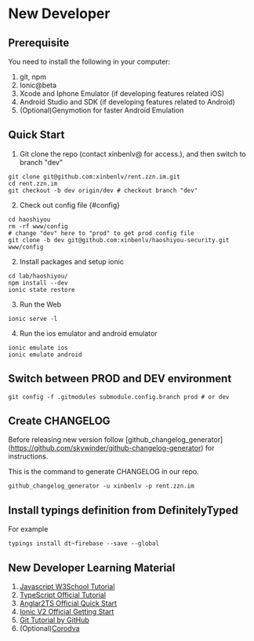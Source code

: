 
# New Developer 

## Prerequisite
You need to install the following in your computer:

1. git, npm
2. Ionic@beta
3. Xcode and Iphone Emulator (if developing features related iOS)
4. Android Studio and SDK (if developing features related to Android)
5. (Optional)Genymotion for faster Android Emulation

## Quick Start

1. Git clone the repo (contact xinbenlv@ for access.), and then 
switch to branch "dev"

```shell
git clone git@github.com:xinbenlv/rent.zzn.im.git
cd rent.zzn.im
git checkout -b dev origin/dev # checkout branch "dev"
```

2. Check out config file {#config}

```shell
cd haoshiyou
rm -rf www/config
# change "dev" here to "prod" to get prod config file
git clone -b dev git@github.com:xinbenlv/haoshiyou-security.git www/config
```

2. Install packages and setup ionic 

```shell
cd lab/haoshiyou/
npm install --dev
ionic state restore
```

3. Run the Web

```shell
ionic serve -l
```

4. Run the ios emulator and android emulator

```shell
ionic emulate ios
ionic emulate android
```

## Switch between PROD and DEV environment
```shell
git config -f .gitmodules submodule.config.branch prod # or dev

```

## Create CHANGELOG
Before releasing new version follow [github_changelog_generator]
(https://github.com/skywinder/github-changelog-generator)
for instructions.

This is the command to generate CHANGELOG in our repo.

```shell
github_changelog_generator -u xinbenlv -p rent.zzn.im
```

## Install typings definition from DefinitelyTyped

For example

```shell
typings install dt~firebase --save --global
```

## New Developer Learning Material
1. [Javascript W3School Tutorial](http://www.w3schools.com/js/default.asp)
2. [TypeScript Official Tutorial](https://www.typescriptlang.org/docs/tutorial.html)
3. [Anglar2TS Official Quick Start](https://angular.io/docs/ts/latest/quickstart.html) 
4. [Ionic V2 Official Getting Start](http://ionicframework.com/docs/v2/getting-started/)
5. [Git Tutorial by GitHub](https://try.github.io)
5. (Optional)[Corodva](https://cordova.apache.org/)
